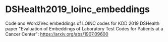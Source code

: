 # DSHealth2019_loinc_embeddings
Code and Word2Vec embeddings of LOINC codes for KDD 2019 DSHealth paper "Evaluation of Embeddings of Laboratory Test Codes for Patients at a Cancer Center": https://arxiv.org/abs/1907.09600
